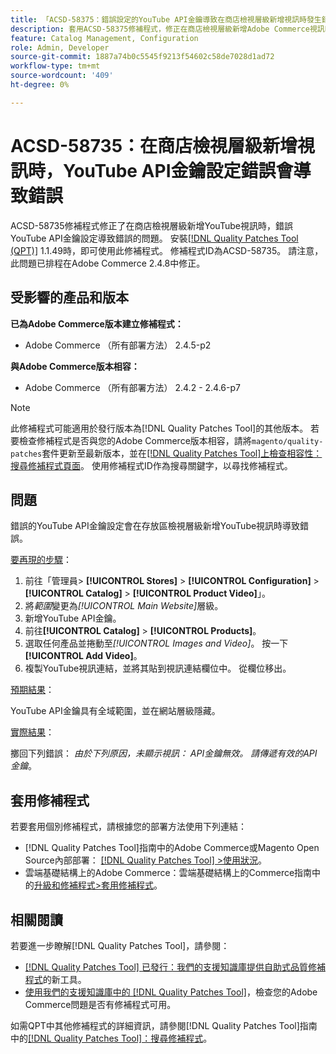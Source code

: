 ```yaml
---
title: 「ACSD-58375：錯誤設定的YouTube API金鑰導致在商店檢視層級新增視訊時發生錯誤」
description: 套用ACSD-58375修補程式，修正在商店檢視層級新增Adobe Commerce視訊時，錯誤YouTube API金鑰設定會導致錯誤的YouTube問題。
feature: Catalog Management, Configuration
role: Admin, Developer
source-git-commit: 1887a74b0c5545f9213f54602c58de7028d1ad72
workflow-type: tm+mt
source-wordcount: '409'
ht-degree: 0%

---
```


# ACSD-58735：在商店檢視層級新增視訊時，YouTube API金鑰設定錯誤會導致錯誤

ACSD-58735修補程式修正了在商店檢視層級新增YouTube視訊時，錯誤YouTube API金鑰設定導致錯誤的問題。 安裝[[!DNL Quality Patches Tool (QPT)]](/help/announcements/adobe-commerce-announcements/magento-quality-patches-released-new-tool-to-self-serve-quality-patches.md) 1.1.49時，即可使用此修補程式。 修補程式ID為ACSD-58735。 請注意，此問題已排程在Adobe Commerce 2.4.8中修正。

## 受影響的產品和版本

**已為Adobe Commerce版本建立修補程式：**

* Adobe Commerce （所有部署方法） 2.4.5-p2

**與Adobe Commerce版本相容：**

* Adobe Commerce （所有部署方法） 2.4.2 - 2.4.6-p7

>[!NOTE]
>
>此修補程式可能適用於發行版本為[!DNL Quality Patches Tool]的其他版本。 若要檢查修補程式是否與您的Adobe Commerce版本相容，請將`magento/quality-patches`套件更新至最新版本，並在[[!DNL Quality Patches Tool]上檢查相容性：搜尋修補程式頁面](https://experienceleague.adobe.com/tools/commerce-quality-patches/index.html)。 使用修補程式ID作為搜尋關鍵字，以尋找修補程式。

## 問題

錯誤的YouTube API金鑰設定會在存放區檢視層級新增YouTube視訊時導致錯誤。

<u>要再現的步驟</u>：

1. 前往「管理員> **[!UICONTROL Stores]** > **[!UICONTROL Configuration]** > **[!UICONTROL Catalog]** > **[!UICONTROL Product Video]**」。
1. 將&#x200B;*範圍*&#x200B;變更為&#x200B;*[!UICONTROL Main Website]*&#x200B;層級。
1. 新增YouTube API金鑰。
1. 前往&#x200B;**[!UICONTROL Catalog]** > **[!UICONTROL Products]**。
1. 選取任何產品並捲動至&#x200B;*[!UICONTROL Images and Video]*。 按一下&#x200B;**[!UICONTROL Add Video]**。
1. 複製YouTube視訊連結，並將其貼到視訊連結欄位中。 從欄位移出。

<u>預期結果</u>：

YouTube API金鑰具有全域範圍，並在網站層級隱藏。

<u>實際結果</u>：

擲回下列錯誤： *由於下列原因，未顯示視訊： API金鑰無效。 請傳遞有效的API金鑰*。

## 套用修補程式

若要套用個別修補程式，請根據您的部署方法使用下列連結：

* [!DNL Quality Patches Tool]指南中的Adobe Commerce或Magento Open Source內部部署： [[!DNL Quality Patches Tool] >使用狀況](https://experienceleague.adobe.com/docs/commerce-operations/tools/quality-patches-tool/usage.html)。
* 雲端基礎結構上的Adobe Commerce：雲端基礎結構上的Commerce指南中的[升級和修補程式>套用修補程式](https://experienceleague.adobe.com/docs/commerce-cloud-service/user-guide/develop/upgrade/apply-patches.html)。

## 相關閱讀

若要進一步瞭解[!DNL Quality Patches Tool]，請參閱：

* [[!DNL Quality Patches Tool] 已發行：我們的支援知識庫提供自助式品質修補程式](/help/announcements/adobe-commerce-announcements/magento-quality-patches-released-new-tool-to-self-serve-quality-patches.md)的新工具。
* [使用我們的支援知識庫中的 [!DNL Quality Patches Tool]](/help/support-tools/patches-available-in-qpt-tool/check-patch-for-magento-issue-with-magento-quality-patches.md)，檢查您的Adobe Commerce問題是否有修補程式可用。

如需QPT中其他修補程式的詳細資訊，請參閱[!DNL Quality Patches Tool]指南中的[[!DNL Quality Patches Tool]：搜尋修補程式](https://experienceleague.adobe.com/tools/commerce-quality-patches/index.html)。
